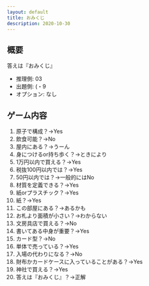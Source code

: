 ```yaml
---
layout: default
title: おみくじ
description: 2020-10-30
---
```


## 概要

答えは『おみくじ』

- 推理側: 03
- 出題側: (・9
- オプション: なし

## ゲーム内容

1. 原子で構成？→Yes
2. 飲食可能？→No
3. 屋内にある？→うーん
4. 身につけるor持ち歩く？→ときにより
5. 1万円以内で買える？→Yes
6. 税抜100円以内では？→Yes
7. 50円以内では？→一般的にはNo
8. 材質を定義できる？→Yes
9. 紙orプラスチック？→Yes
10. 紙？→Yes
11. この部屋にある？→あるかも
12. お札より面積が小さい？→わからない
13. 文房具店で買える？→No
14. 書いてある中身が重要？→Yes
15. カード型？→No
16. 単体で売っている？→Yes
17. 入場の代わりになる？→No
18. 財布かカードケースに入っていることがある？→Yes
19. 神社で買える？→Yes
20. 答えは『おみくじ』？→正解
